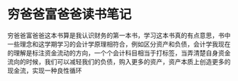 # 穷爸爸富爸爸读书笔记
穷爸爸富爸爸这本书算是我认识财务的第一本书，学习这本书真的有点意思，书中一些理念和这学期学习的会计学原理相符合，例如区分资产和负债，会计学我现在的理解是标注资金流动的方向，一个个会计科目相当于打标签，当弄清楚自身资金流向的时候，我们可以减轻我们的负债，购入更多的资产，资产本质上创造更多的现金流，实现一种良性循环
